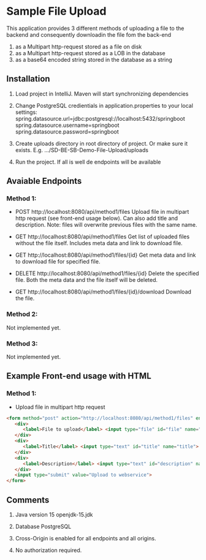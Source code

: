 # Sample File Upload

This application provides 3 different methods of uploading a file to the backend and consequently downloadin the file fom the back-end

1. as a Multipart http-request stored as a file on disk
2. as a Multipart http-request stored as a LOB in the database
3. as a base64 encoded string stored in the database as a string

## Installation

1. Load project in IntelliJ.
   Maven will start synchronizing dependencies

2. Change PostgreSQL credientials in application.properties to your local settings:
   spring.datasource.url=jdbc:postgresql://localhost:5432/springboot
   spring.datasource.username=springboot
   spring.datasource.password=springboot

3. Create uploads directory in root directory of project. Or make sure it exists.
   E.g. .../SD-BE-SB-Demo-File-Upload/uploads

3. Run the project.
   If all is well de endpoints will be available
   
## Avaiable Endpoints

### Method 1:

*  POST http://localhost:8080/api/method1/files
   Upload file in multipart http request (see front-end usage below).
   Can also add title and description.
   Note: files will overwrite previous files with the same name.

*  GET http://localhost:8080/api/method1/files
   Get list of uploaded files without the file itself. Includes meta data and link to download file. 

*  GET http://localhost:8080/api/method1/files/{id}
   Get meta data and link to download file for specified file.
   
*  DELETE http://localhost:8080/api/method1/files/{id}
   Delete the specified file. Both the meta data and the file itself will be deleted.

*  GET http://localhost:8080/api/method1/files/{id}/download
   Download the file.

### Method 2:

Not implemented yet.

### Method 3:

Not implemented yet.

## Example Front-end usage with HTML

### Method 1:

* Upload file in multipart http request

```html
<form method="post" action="http://localhost:8080/api/method1/files" enctype="multipart/form-data">
   <div>
      <label>File to upload</label> <input type="file" id="file" name="file">
   </div>
   <div>
      <label>Title</label> <input type="text" id="title" name="title">
   </div>
   <div>
      <label>Description</label> <input type="text" id="description" name="description">
   </div>
   <input type="submit" value="Upload to webservice">
</form>
```

## Comments

1.  Java version 15
    openjdk-15.jdk
    
2.  Database PostgreSQL
    
3.  Cross-Origin is enabled for all endpoints and all origins.

4.  No authorization required.

